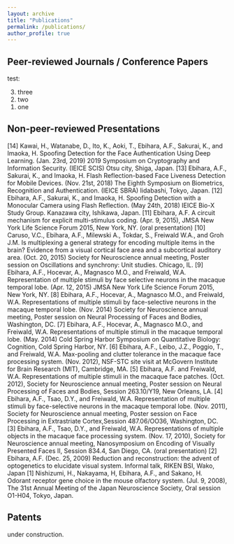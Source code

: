```yaml
---
layout: archive
title: "Publications"
permalink: /publications/
author_profile: true
---
```


## Peer-reviewed Journals / Conference Papers  
test: 
<ol>
    <li value="3">three</li>
    <li value="2">two</li>
    <li value="1">one</li>
</ol>

## Non-peer-reviewed Presentations  

[14] Kawai, H., Watanabe, D., Ito, K., Aoki, T., Ebihara, A.F., Sakurai, K., and Imaoka, H. Spoofing Detection for the Face Authentication Using Deep Learning. (Jan. 23rd, 2019) 2019 Symposium on Cryptography and Information Security. (IEICE SCIS) Otsu city, Shiga, Japan.
[13] Ebihara, A.F., Sakurai, K., and Imaoka, H. Flash Reflection-based Face Liveness Detection for Mobile Devices. (Nov. 21st, 2018) The Eighth Symposium on Biometrics, Recognition and Authentication. (IEICE SBRA) Iidabashi, Tokyo, Japan.
[12] Ebihara, A.F., Sakurai, K., and Imaoka, H. Spoofing Detection with a Monocular Camera using Flash Reflection. (May 24th, 2018) IEICE Bio-X Study Group. Kanazawa city, Ishikawa, Japan.
[11] Ebihara, A.F. A circuit mechanism for explicit multi-stimulus coding. (Apr. 9, 2015), JMSA New York Life Science Forum 2015, New York, NY. (oral presentation)
[10] Caruso, V.C., Ebihara, A.F., Milewski A., Tokdar, S., Freiwald W.A., and Groh J.M. Is multiplexing a general strategy for encoding multiple items in the brain? Evidence from a visual cortical face area and a subcortical auditory area. (Oct. 20, 2015) Society for Neuroscience annual meeting, Poster session on Oscillations and synchrony: Unit studies. Chicago, IL. 
[9] Ebihara, A.F., Hocevar, A., Magnasco M.O., and Freiwald, W.A. Representation of multiple stimuli by face selective neurons in the macaque temporal lobe. (Apr. 12, 2015) JMSA New York Life Science Forum 2015, New York, NY. 
[8] Ebihara, A.F., Hocevar, A., Magnasco M.O., and Freiwald, W.A. Representations of multiple stimuli by face-selective neurons in the macaque temporal lobe. (Nov. 2014) Society for Neuroscience annual meeting, Poster session on Neural Processing of Faces and Bodies, Washington, DC.
[7] Ebihara, A.F., Hocevar, A., Magnasco M.O., and Freiwald, W.A. Representations of multiple stimuli in the macaque temporal lobe. (May. 2014) Cold Spring Harbor Symposium on Quantitative Biology: Cognition, Cold Spring Harbor, NY. 
[6] Ebihara, A.F., Leibo, J.Z., Poggio, T., and Freiwald, W.A. Max-pooling and clutter tolerance in the macaque face processing system. (Nov. 2012), NSF-STC site visit at McGovern Institute for Brain Research (MIT), Cambridge, MA. 
[5] Ebihara, A.F. and Freiwald, W.A. Representations of multiple stimuli in the macaque face patches. (Oct. 2012), Society for Neuroscience annual meeting, Poster session on Neural Processing of Faces and Bodies, Session 263.10/Y19, New Orleans, LA.
[4] Ebihara, A.F., Tsao, D.Y., and Freiwald, W.A. Representation of multiple stimuli by face-selective neurons in the macaque temporal lobe. (Nov. 2011), Society for Neuroscience annual meeting, Poster session on Face Processing in Extrastriate Cortex,Session 487.06/OO36, Washington, DC.
[3] Ebihara, A.F., Tsao, D.Y., and Freiwald, W.A. Representations of multiple objects in the macaque face processing system. (Nov. 17, 2010), Society for Neuroscience annual meeting, Nanosymposium on Encoding of Visually Presented Faces II, Session 834.4, San Diego, CA. (oral presentation)
[2] Ebihara, A.F. (Dec. 25, 2009) Reduction and reconstruction: the advent of optogenetics to elucidate visual system. Informal talk, RIKEN BSI, Wako, Japan
[1] Nishizumi, H., Nakayama, H, Ebihara, A.F., and Sakano, H. Odorant receptor gene choice in the mouse olfactory system. (Jul. 9, 2008), The 31st Annual Meeting of the Japan Neuroscience Society, Oral session O1-H04, Tokyo, Japan.

## Patents  
under construction.  


<!-- {% if author.googlescholar %}
  You can also find my articles on <u><a href="{{author.googlescholar}}">my Google Scholar profile</a>.</u>
{% endif %}

{% include base_path %}

{% for post in site.publications reversed %}
  {% include archive-single.html %}
{% endfor %} -->
